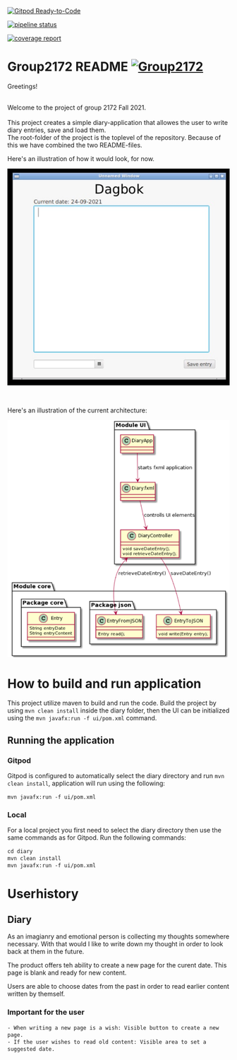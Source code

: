 [![Gitpod Ready-to-Code](https://img.shields.io/badge/Gitpod-Ready--to--Code-blue?logo=gitpod)](https://gitpod.stud.ntnu.no/#https://gitlab.stud.idi.ntnu.no/it1901/groups-2021/gr2172/gr2172)

[![pipeline status](https://gitlab.stud.idi.ntnu.no/it1901/groups-2021/gr2172/gr2172/badges/master/pipeline.svg)](https://gitlab.stud.idi.ntnu.no/it1901/groups-2021/gr2172/gr2172/-/pipelines)

[![coverage report](https://gitlab.stud.idi.ntnu.no/it1901/groups-2021/gr2172/gr2172/badges/master/coverage.svg)](https://gitlab.stud.idi.ntnu.no/it1901/groups-2021/gr2172/gr2172/-/graphs/master/charts)

# Group2172 README [![Group2172](https://cdn.rawgit.com/sindresorhus/awesome/d7305f38d29fed78fa85652e3a63e154dd8e8829/media/badge.svg)](https://gitlab.stud.idi.ntnu.no/it1901/groups-2021/gr2172/gr2172/-/blob/master/readme.md)


Greetings!

<br/>
Welcome to the project of group 2172 Fall 2021.

<br/>
<br/>
This project creates a simple diary-application that allowes the user to write diary entries, save and load them.
<br/>
The root-folder of the project is the toplevel of the repository. Because of this we have combined the two README-files.
<br/>

Here's an illustration of how it would look, for now.
<br/>

![illustration 1](docs/Illustrasjon_1.jpg)

<br/>

Here's an illustration of the current architecture:
<br/>

![Architecture.png](docs/release2/Architecture.png)

# How to build and run application
This project utilize maven to build and run the code.
Build the project by using `mvn clean install` inside the diary folder, then the UI can be initialized using the `mvn javafx:run -f ui/pom.xml` command.

## Running the application
### **Gitpod**
Gitpod is configured to automatically select the diary directory and run `mvn clean install`, application will run using the following:
~~~
mvn javafx:run -f ui/pom.xml
~~~

### **Local**
For a local project you first need to select the diary directory then use the same commands as for Gitpod. Run the following commands:
~~~
cd diary
mvn clean install
mvn javafx:run -f ui/pom.xml
~~~

# Userhistory

## Diary

As an imagianry and emotional person is collecting my thoughts somewhere necessary. With that would I like to write down my thought in  order to look back at them in the future.

The product offers teh ability to create a new page for the curent date. This page is blank and ready for new content.

Users are able to choose dates from the past in order to read earlier content written by themself.

### Important for the user
    - When writing a new page is a wish: Visible button to create a new page.
    - If the user wishes to read old content: Visible area to set a suggested date.





